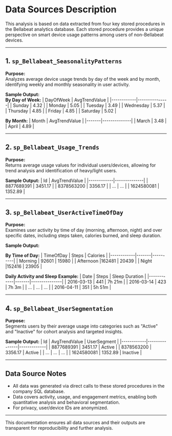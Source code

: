 # Data Sources Description

This analysis is based on data extracted from four key stored procedures in the Bellabeat analytics database. Each stored procedure provides a unique perspective on smart device usage patterns among users of non-Bellabeat devices.

---

## 1. `sp_Bellabeat_SeasonalityPatterns`

**Purpose:**  
Analyzes average device usage trends by day of the week and by month, identifying weekly and monthly seasonality in user activity.

**Sample Output:**  
**By Day of Week:**
| DayOfWeek  | AvgTrendValue |
|------------|---------------|
| Sunday     | 4.32          |
| Monday     | 5.05          |
| Tuesday    | 3.49          |
| Wednesday  | 5.37          |
| Thursday   | 4.85          |
| Friday     | 4.85          |
| Saturday   | 5.02          |

**By Month:**
| Month | AvgTrendValue |
|-------|--------------|
| March | 3.48         |
| April | 4.89         |

---

## 2. `sp_Bellabeat_Usage_Trends`

**Purpose:**  
Returns average usage values for individual users/devices, allowing for trend analysis and identification of heavy/light users.

**Sample Output:**
| Id         | AvgTrendValue |
|------------|--------------|
| 8877689391 | 3451.17      |
| 8378563200 | 3356.17      |
| ...        | ...          |
| 1624580081 | 1352.89      |

---

## 3. `sp_Bellabeat_UserActiveTimeOfDay`

**Purpose:**  
Examines user activity by time of day (morning, afternoon, night) and over specific dates, including steps taken, calories burned, and sleep duration.

**Sample Output:**

**By Time of Day:**
| TimeOfDay  | Steps | Calories |
|------------|-------|----------|
| Morning    | 92601 | 15980    |
| Afternoon  |162481 | 20439    |
| Night      |152416 | 23905    |

**Daily Activity and Sleep Example:**
| Date       | Steps | Sleep Duration |
|------------|-------|---------------|
| 2016-03-13 | 441   | 7h 21m        |
| 2016-03-14 | 423   | 7h 3m         |
| ...        | ...   | ...           |
| 2016-04-11 | 351   | 5h 51m        |

---

## 4. `sp_Bellabeat_UserSegmentation`

**Purpose:**  
Segments users by their average usage into categories such as "Active" and "Inactive" for cohort analysis and targeted insights.

**Sample Output:**
| Id         | AvgTrendValue | UserSegment |
|------------|---------------|-------------|
| 8877689391 | 3451.17       | Active      |
| 8378563200 | 3356.17       | Active      |
| ...        | ...           | ...         |
| 1624580081 | 1352.89       | Inactive    |

---

## Data Source Notes

- All data was generated via direct calls to these stored procedures in the company SQL database.
- Data covers activity, usage, and engagement metrics, enabling both quantitative analysis and behavioral segmentation.
- For privacy, user/device IDs are anonymized.

---

This documentation ensures all data sources and their outputs are transparent for reproducibility and further analysis.
